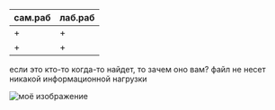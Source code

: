 |сам.раб|лаб.раб|
|---|---|
|+|+|
|+|+|

если это кто-то когда-то найдет, то зачем оно вам?
файл не несет никакой информационной нагрузки

![моё изображение](https://cs14.pikabu.ru/post_img/big/2023/07/12/5/168914475526724638.png)
